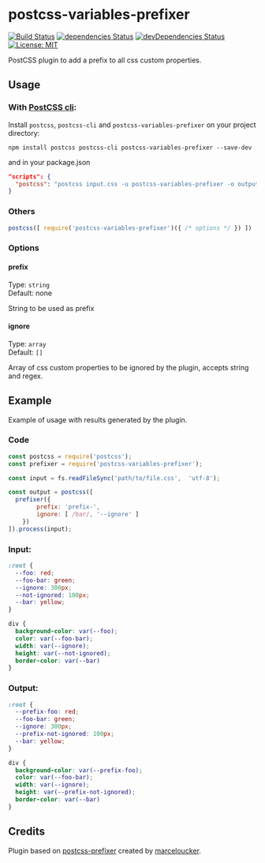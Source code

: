 # postcss-variables-prefixer
[![Build Status](https://travis-ci.com/ryuran/postcss-variables-prefixer.svg?branch=master)](https://travis-ci.com/ryuran/postcss-variables-prefixer) [![dependencies Status](https://david-dm.org/ryuran/postcss-variables-prefixer/status.svg)](https://david-dm.org/ryuran/postcss-variables-prefixer) [![devDependencies Status](https://david-dm.org/ryuran/postcss-variables-prefixer/dev-status.svg)](https://david-dm.org/ryuran/postcss-variables-prefixer?type=dev)
[![License: MIT](https://img.shields.io/badge/License-MIT-green.svg)](https://opensource.org/licenses/MIT)

PostCSS plugin to add a prefix to all css custom properties.

## Usage
### With [PostCSS cli](https://github.com/postcss/postcss-cli):

Install `postcss`, `postcss-cli` and `postcss-variables-prefixer` on your project directory:

```
npm install postcss postcss-cli postcss-variables-prefixer --save-dev
```

and in your package.json

```json
"scripts": {
  "postcss": "postcss input.css -u postcss-variables-prefixer -o output.css"
}
```

### Others
```js
postcss([ require('postcss-variables-prefixer')({ /* options */ }) ])
```

### Options
#### prefix
Type: `string`<br>
Default: none

String to be used as prefix

#### ignore
Type: `array`<br>
Default: `[]`

Array of css custom properties to be ignored by the plugin, accepts string and regex.

## Example
Example of usage with results generated by the plugin.

### Code
```js
const postcss = require('postcss');
const prefixer = require('postcss-variables-prefixer');

const input = fs.readFileSync('path/to/file.css',  'utf-8');

const output = postcss([
  prefixer({
        prefix: 'prefix-',
        ignore: [ /bar/, '--ignore' ]
    })
]).process(input);

```

### Input:
```css
:root {
  --foo: red;
  --foo-bar: green;
  --ignore: 300px;
  --not-ignored: 100px;
  --bar: yellow;
}

div {
  background-color: var(--foo);
  color: var(--foo-bar);
  width: var(--ignore);
  height: var(--not-ignored);
  border-color: var(--bar)
}
```

### Output:
```css
:root {
  --prefix-foo: red;
  --foo-bar: green;
  --ignore: 300px;
  --prefix-not-ignored: 100px;
  --bar: yellow;
}

div {
  background-color: var(--prefix-foo);
  color: var(--foo-bar);
  width: var(--ignore);
  height: var(--prefix-not-ignored);
  border-color: var(--bar)
}
```

## Credits
Plugin based on [postcss-prefixer](https://github.com/marceloucker/postcss-prefixer) created by [marceloucker](https://github.com/marceloucker).
